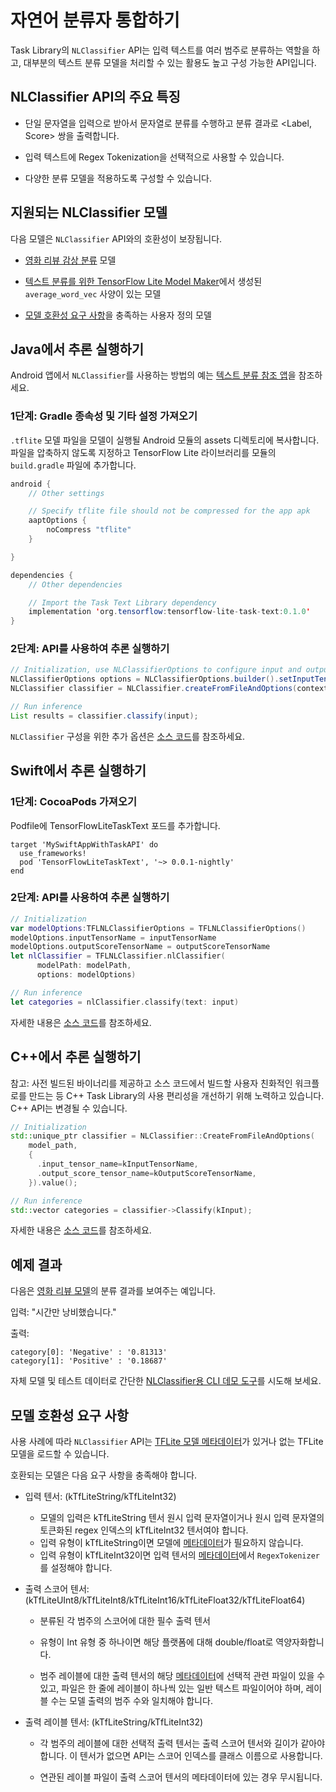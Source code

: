 # 자연어 분류자 통합하기

Task Library의 `NLClassifier` API는 입력 텍스트를 여러 범주로 분류하는 역할을 하고, 대부분의 텍스트 분류 모델을 처리할 수 있는 활용도 높고 구성 가능한 API입니다.

## NLClassifier API의 주요 특징

- 단일 문자열을 입력으로 받아서 문자열로 분류를 수행하고 분류 결과로 &lt;Label, Score&gt; 쌍을 출력합니다.

- 입력 텍스트에 Regex Tokenization을 선택적으로 사용할 수 있습니다.

- 다양한 분류 모델을 적용하도록 구성할 수 있습니다.

## 지원되는 NLClassifier 모델

다음 모델은 `NLClassifier` API와의 호환성이 보장됩니다.

- <a href="../../models/text_classification/overview.md">영화 리뷰 감상 분류</a> 모델

- [텍스트 분류를 위한 TensorFlow Lite Model Maker](https://www.tensorflow.org/lite/tutorials/model_maker_text_classification)에서 생성된 `average_word_vec` 사양이 있는 모델

- [모델 호환성 요구 사항](#model-compatibility-requirements)을 충족하는 사용자 정의 모델

## Java에서 추론 실행하기

Android 앱에서 `NLClassifier`를 사용하는 방법의 예는 [텍스트 분류 참조 앱](https://github.com/tensorflow/examples/blob/master/lite/examples/text_classification/android/lib_task_api/src/main/java/org/tensorflow/lite/examples/textclassification/client/TextClassificationClient.java)을 참조하세요.

### 1단계: Gradle 종속성 및 기타 설정 가져오기

`.tflite` 모델 파일을 모델이 실행될 Android 모듈의 assets 디렉토리에 복사합니다. 파일을 압축하지 않도록 지정하고 TensorFlow Lite 라이브러리를 모듈의 `build.gradle` 파일에 추가합니다.

```java
android {
    // Other settings

    // Specify tflite file should not be compressed for the app apk
    aaptOptions {
        noCompress "tflite"
    }

}

dependencies {
    // Other dependencies

    // Import the Task Text Library dependency
    implementation 'org.tensorflow:tensorflow-lite-task-text:0.1.0'
}
```

### 2단계: API를 사용하여 추론 실행하기

```java
// Initialization, use NLClassifierOptions to configure input and output tensors
NLClassifierOptions options = NLClassifierOptions.builder().setInputTensorName(INPUT_TENSOR_NAME).setOutputScoreTensorName(OUTPUT_SCORE_TENSOR_NAME).build();
NLClassifier classifier = NLClassifier.createFromFileAndOptions(context, modelFile, options);

// Run inference
List results = classifier.classify(input);
```

`NLClassifier` 구성을 위한 추가 옵션은 [소스 코드](https://github.com/tensorflow/tflite-support/blob/master/tensorflow_lite_support/java/src/java/org/tensorflow/lite/task/text/nlclassifier/NLClassifier.java)를 참조하세요.

## Swift에서 추론 실행하기

### 1단계: CocoaPods 가져오기

Podfile에 TensorFlowLiteTaskText 포드를 추가합니다.

```
target 'MySwiftAppWithTaskAPI' do
  use_frameworks!
  pod 'TensorFlowLiteTaskText', '~> 0.0.1-nightly'
end
```

### 2단계: API를 사용하여 추론 실행하기

```swift
// Initialization
var modelOptions:TFLNLClassifierOptions = TFLNLClassifierOptions()
modelOptions.inputTensorName = inputTensorName
modelOptions.outputScoreTensorName = outputScoreTensorName
let nlClassifier = TFLNLClassifier.nlClassifier(
      modelPath: modelPath,
      options: modelOptions)

// Run inference
let categories = nlClassifier.classify(text: input)
```

자세한 내용은 [소스 코드](https://github.com/tensorflow/tflite-support/blob/master/tensorflow_lite_support/ios/task/text/nlclassifier/Sources/TFLNLClassifier.h)를 참조하세요.

## C++에서 추론 실행하기

참고: 사전 빌드된 바이너리를 제공하고 소스 코드에서 빌드할 사용자 친화적인 워크플로를 만드는 등 C++ Task Library의 사용 편리성을 개선하기 위해 노력하고 있습니다. C++ API는 변경될 수 있습니다.

```c++
// Initialization
std::unique_ptr classifier = NLClassifier::CreateFromFileAndOptions(
    model_path,
    {
      .input_tensor_name=kInputTensorName,
      .output_score_tensor_name=kOutputScoreTensorName,
    }).value();

// Run inference
std::vector categories = classifier->Classify(kInput);
```

자세한 내용은 [소스 코드](https://github.com/tensorflow/tflite-support/blob/master/tensorflow_lite_support/cc/task/text/nlclassifier/nl_classifier.h)를 참조하세요.

## 예제 결과

다음은 [영화 리뷰 모델](https://www.tensorflow.org/lite/models/text_classification/overview)의 분류 결과를 보여주는 예입니다.

입력: "시간만 낭비했습니다."

출력:

```
category[0]: 'Negative' : '0.81313'
category[1]: 'Positive' : '0.18687'
```

자체 모델 및 테스트 데이터로 간단한 [NLClassifier용 CLI 데모 도구](https://github.com/tensorflow/tflite-support/blob/master/tensorflow_lite_support/examples/task/text/desktop/README.md#nlclassifier)를 시도해 보세요.

## 모델 호환성 요구 사항

사용 사례에 따라 `NLClassifier` API는 [TFLite 모델 메타데이터](../../convert/metadata.md)가 있거나 없는 TFLite 모델을 로드할 수 있습니다.

호환되는 모델은 다음 요구 사항을 충족해야 합니다.

- 입력 텐서: (kTfLiteString/kTfLiteInt32)

    - 모델의 입력은 kTfLiteString 텐서 원시 입력 문자열이거나 원시 입력 문자열의 토큰화된 regex 인덱스의 kTfLiteInt32 텐서여야 합니다.
    - 입력 유형이 kTfLiteString이면 모델에 [메타데이터](../../convert/metadata.md)가 필요하지 않습니다.
    - 입력 유형이 kTfLiteInt32이면 입력 텐서의 [메타데이터](../../convert/metadata.md)에서 `RegexTokenizer`를 설정해야 합니다.

- 출력 스코어 텐서: (kTfLiteUInt8/kTfLiteInt8/kTfLiteInt16/kTfLiteFloat32/kTfLiteFloat64)

    - 분류된 각 범주의 스코어에 대한 필수 출력 텐서

    - 유형이 Int 유형 중 하나이면 해당 플랫폼에 대해 double/float로 역양자화합니다.

    - 범주 레이블에 대한 출력 텐서의 해당 [메타데이터](../../convert/metadata.md)에 선택적 관련 파일이 있을 수 있고, 파일은 한 줄에 레이블이 하나씩 있는 일반 텍스트 파일이어야 하며, 레이블 수는 모델 출력의 범주 수와 일치해야 합니다.

- 출력 레이블 텐서: (kTfLiteString/kTfLiteInt32)

    - 각 범주의 레이블에 대한 선택적 출력 텐서는 출력 스코어 텐서와 길이가 같아야 합니다. 이 텐서가 없으면 API는 스코어 인덱스를 클래스 이름으로 사용합니다.

    - 연관된 레이블 파일이 출력 스코어 텐서의 메타데이터에 있는 경우 무시됩니다.
